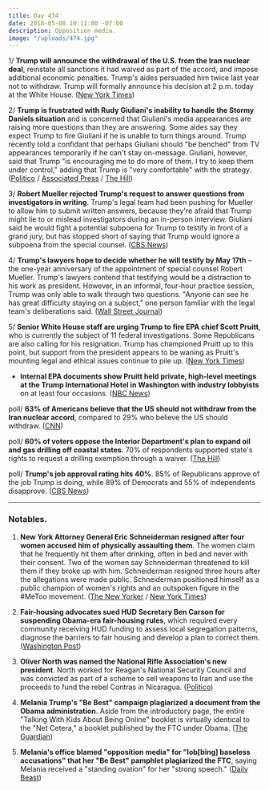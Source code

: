 ```yaml
---
title: Day 474
date: 2018-05-08 10:11:00 -07:00
description: Opposition media.
image: "/uploads/474.jpg"
---
```


1/ **Trump will announce the withdrawal of the U.S. from the Iran nuclear deal**, reinstate all sanctions it had waived as part of the accord, and impose additional economic penalties. Trump's aides persuaded him twice last year not to withdraw. Trump will formally announce his decision at 2 p.m. today at the White House. ([New York Times](https://www.nytimes.com/2018/05/08/world/middleeast/trump-iran-nuclear-deal.html))

2/ **Trump is frustrated with Rudy Giuliani's inability to handle the Stormy Daniels situation** and is concerned that Giuliani's media appearances are raising more questions than they are answering. Some aides say they expect Trump to fire Giuliani if he is unable to turn things around. Trump recently told a confidant that perhaps Giuliani should "be benched" from TV appearances temporarily if he can't stay on-message. Giuliani, however, said that Trump "is encouraging me to do more of them. I try to keep them under control," adding that Trump is "very comfortable" with the strategy. ([Politico](https://www.politico.com/story/2018/05/07/trump-giuliani-fallout-stormy-daniels-573196) / [Associated Press](https://www.apnews.com/ee2452ce9b2d4c1e829455d0e8ee2f96/Trump-considers-benching-Giuliani-from-doing-TV-interviews) / [The Hill](http://thehill.com/homenews/administration/386680-giuliani-trump-wants-me-to-do-more-tv-interviews))

3/ **Robert Mueller rejected Trump's request to answer questions from investigators in writing**. Trump's legal team had been pushing for Mueller to allow him to submit written answers, because they're afraid that Trump might lie to or mislead investigators during an in-person interview. Giuliani said he would fight a potential subpoena for Trump to testify in front of a grand jury, but has stopped short of saying that Trump would ignore a subpoena from the special counsel. ([CBS News](https://www.cbsnews.com/news/mueller-rejects-potus-request-to-answer-questions-in-writing/))

4/ **Trump's lawyers hope to decide whether he will testify by May 17th** – the one-year anniversary of the appointment of special counsel Robert Mueller. Trump's lawyers contend that testifying would be a distraction to his work as president. However, in an informal, four-hour practice session, Trump was only able to walk through two questions. "Anyone can see he has great difficulty staying on a subject," one person familiar with the legal team's deliberations said. ([Wall Street Journal](https://www.wsj.com/articles/trump-lawyers-aim-to-decide-by-may-17-whether-president-testifies-in-mueller-probe-1525727774))

5/ **Senior White House staff are urging Trump to fire EPA chief Scott Pruitt**, who is currently the subject of 11 federal investigations. Some Republicans are also calling for his resignation. Trump has championed Pruitt up to this point, but support from the president appears to be waning as Pruitt's mounting legal and ethical issues continue to pile up. ([New York Times](https://www.nytimes.com/2018/05/07/climate/trump-fire-pruitt-epa.html))

* **Internal EPA documents show Pruitt held private, high-level meetings at the Trump International Hotel in Washington with industry lobbyists** on at least four occasions. ([NBC News](https://www.nbcnews.com/politics/white-house/internal-documents-pull-back-curtain-pruitt-s-epa-n872131))

poll/ **63% of Americans believe that the US should not withdraw from the Iran nuclear accord**, compared to 29% who believe the US should withdraw. ([CNN](https://www.cnn.com/2018/05/08/politics/poll-iran-agreement/index.html))

poll/ **60% of voters oppose the Interior Department's plan to expand oil and gas drilling off coastal states**. 70% of respondents supported state's rights to request a drilling exemption through a waiver. ([The Hill](http://thehill.com/policy/energy-environment/386695-60-percent-of-voters-oppose-the-trump-administrations-offshore))

poll/ **Trump's job approval rating hits 40%**. 85% of Republicans approve of the job Trump is doing, while 89% of Democrats and 55% of independents disapprove. ([CBS News](https://www.cbsnews.com/news/trumps-job-approval-ticks-up-cbs-news-poll/))

---

### Notables.

1. **New York Attorney General Eric Schneiderman resigned after four women accused him of physically assaulting them**. The women claim that he frequently hit them after drinking, often in bed and never with their consent. Two of the women say Schneiderman threatened to kill them if they broke up with him. Schneiderman resigned three hours after the allegations were made public. Schneiderman positioned himself as a public champion of women's rights and an outspoken figure in the #MeToo movement. ([The New Yorker](https://www.newyorker.com/news/news-desk/four-women-accuse-new-yorks-attorney-general-of-physical-abuse) / [New York Times](https://www.nytimes.com/2018/05/07/nyregion/new-york-attorney-general-eric-schneiderman-abuse.html))

2. **Fair-housing advocates sued HUD Secretary Ben Carson for suspending Obama-era fair-housing rules**, which required every community receiving HUD funding to assess local segregation patterns, diagnose the barriers to fair housing and develop a plan to correct them. ([Washington Post](https://www.washingtonpost.com/business/economy/hud-secretary-ben-carson-to-be-sued-for-suspending-obama-era-fair-housing-rule/2018/05/07/ef72db8a-523c-11e8-a551-5b648abe29ef_story.html))

3. **Oliver North was named the National Rifle Association's new president**. North worked for Reagan's National Security Council and was convicted as part of a scheme to sell weapons to Iran and use the proceeds to fund the rebel Contras in Nicaragua. ([Politico](https://www.politico.com/story/2018/05/07/nra-president-oliver-north-572296))

4. **Melania Trump's "Be Best" campaign plagiarized a document from the Obama administration**. Aside from the introductory page, the entire "Talking With Kids About Being Online" booklet is virtually identical to the "Net Cetera," a booklet published by the FTC under Obama. ([The Guardian](https://www.theguardian.com/us-news/2018/may/07/melania-trump-plagiarism-row-be-best-campaign))

5. **Melania's office blamed "opposition media" for "lob\[bing\] baseless accusations" that her "Be Best" pamphlet plagiarized the FTC**, saying Melania received a "standing ovation" for her "strong speech." ([Daily Beast](https://www.thedailybeast.com/first-ladys-office-only-opposition-media-think-melania-trump-plagiarized))
